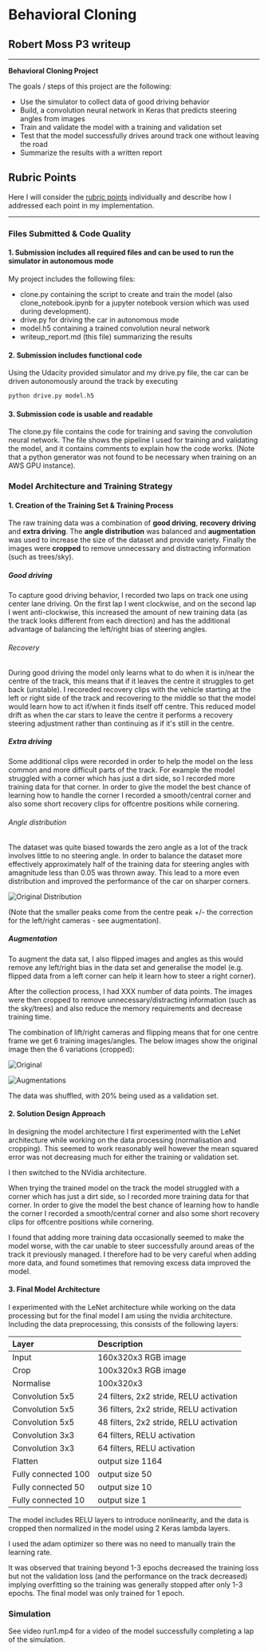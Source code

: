 # **Behavioral Cloning** 

## Robert Moss P3 writeup
---

**Behavioral Cloning Project**

The goals / steps of this project are the following:
* Use the simulator to collect data of good driving behavior
* Build, a convolution neural network in Keras that predicts steering angles from images
* Train and validate the model with a training and validation set
* Test that the model successfully drives around track one without leaving the road
* Summarize the results with a written report


[//]: # (Image References)

[image1]: ./writeup/original.jpg "Original"
[image2]: ./writeup/augmentations.jpg "Augmentations"
[image3]: ./writeup/original_distribution.jpg "Original Distribution"
[image4]: ./writeup/distribution.jpg "Improved Distribution"

## Rubric Points
Here I will consider the [rubric points](https://review.udacity.com/#!/rubrics/432/view) individually and describe how I addressed each point in my implementation.  

---
### Files Submitted & Code Quality

#### 1. Submission includes all required files and can be used to run the simulator in autonomous mode
My project includes the following files:
* clone.py containing the script to create and train the model (also clone_notebook.ipynb for a jupyter notebook version which was used during development).
* drive.py for driving the car in autonomous mode 
* model.h5 containing a trained convolution neural network 
* writeup_report.md (this file) summarizing the results

#### 2. Submission includes functional code
Using the Udacity provided simulator and my drive.py file, the car can be driven autonomously around the track by executing 
```sh
python drive.py model.h5
```

#### 3. Submission code is usable and readable
The clone.py file contains the code for training and saving the convolution neural network. The file shows the pipeline I used for training and validating the model, and it contains comments to explain how the code works. (Note that a python generator was not found to be necessary when training on an AWS GPU instance).

### Model Architecture and Training Strategy
#### 1. Creation of the Training Set & Training Process

The raw training data was a combination of **good driving**, **recovery driving** and **extra driving**. The **angle distribution** was balanced and **augmentation** was used to increase the size of the dataset and provide variety. Finally the images were **cropped** to remove unnecessary and distracting information (such as trees/sky).

##### Good driving
To capture good driving behavior, I recorded two laps on track one using center lane driving. On the first lap I went clockwise, and on the second lap I went anti-clockwise, this increased the amount of new training data (as the track looks different from each direction) and has the additional advantage of balancing the left/right bias of steering angles.

###### Recovery
During good driving the model only learns what to do when it is in/near the centre of the track, this means that if it leaves the centre it struggles to get back (unstable). I recoreded recovery clips with the vehicle starting at the left or right side of the track and recovering to the middle so that the model would learn how to act if/when it finds itself off centre. This reduced model drift as when the car stars to leave the centre it performs a recovery steering adjustment rather than continuing as if it's still in the centre.

##### Extra driving
Some additional clips were recorded in order to help the model on the less common and more difficult parts of the track. For example the model struggled with a corner which has just a dirt side, so I recorded more training data for that corner. In order to give the model the best chance of learning how to handle the corner I recorded a smooth/central corner and also some short recovery clips for offcentre positions while cornering.

###### Angle distribution
The dataset was quite biased towards the zero angle as a lot of the track involves little to no steering angle. In order to balance the dataset more effectively approximately half of the training data for steering angles with amagnitude less than 0.05 was thrown away. This lead to a more even distribution and improved the performance of the car on sharper corners.

![][image3]

(Note that the smaller peaks come from the centre peak +/- the correction for the left/right cameras - see augmentation).

##### Augmentation 

To augment the data sat, I also flipped images and angles as this would remove any left/right bias in the data set and generalise the model (e.g. flipped data from a left corner can help it learn how to steer a right corner).

After the collection process, I had XXX number of data points. The images were then cropped to remove unnecessary/distracting information (such as the sky/trees) and also reduce the memory requirements and decrease training time.

The combination of lift/right cameras and flipping means that for one centre frame we get 6 training images/angles. The below images show the original image then the 6 variations (cropped):

![][image1]

![][image2]

The data was shuffled, with 20% being used as a validation set.

#### 2. Solution Design Approach

In designing the model architecture I first experimented with the LeNet architecture while working on the data processing (normalisation and cropping). This seemed to work reasonably well however the mean squared error was not decreasing much for either the training or validation set.

I then switched to the NVidia architecture.

When trying the trained model on the track the model struggled with a corner which has just a dirt side, so I recorded more training data for that corner. In order to give the model the best chance of learning how to handle the corner I recorded a smooth/central corner and also some short recovery clips for offcentre positions while cornering.

I found that adding more training data occasionally seemed to make the model worse, with the car unable to steer successfully around areas of the track it previously managed. I therefore had to be very careful when adding more data, and found sometimes that removing excess data improved the model.

#### 3. Final Model Architecture
I experimented with the LeNet architecture while working on the data processing but  for the final model I am using the  nvidia architecture. Including the data preprocessing, this consists of the following layers:


| Layer         		|     Description	        					| 
|:----------------------|:----------------------------------------------| 
| Input         		| 160x320x3 RGB image   						|
| Crop         			| 100x320x3 RGB image   						|
| Normalise         	| 100x320x3 									|
| Convolution 5x5    	| 24 filters, 2x2 stride, RELU activation 		|
| Convolution 5x5    	| 36 filters, 2x2 stride, RELU activation 		|
| Convolution 5x5    	| 48 filters, 2x2 stride, RELU activation 		|
| Convolution 3x3    	| 64 filters, RELU activation 					|
| Convolution 3x3    	| 64 filters, RELU activation 					|
| Flatten				| output size 1164								|
| Fully connected 100	| output size 50								|
| Fully connected 50 	| output size 10								|
| Fully connected 10 	| output size 1									|

The model includes RELU layers to introduce nonlinearity, and the data is cropped then normalized in the model using 2 Keras lambda layers.

I used the adam optimizer so there was no need to manually train the learning rate.

It was observed that training beyond 1-3 epochs decreased the training loss but not the validation loss (and the performance on the track decreased) implying overfitting so the training was generally stopped after only 1-3 epochs. The final model was only trained for 1 epoch.

### Simulation
See video run1.mp4 for a video of the model successfully completing a lap of the simulation.

